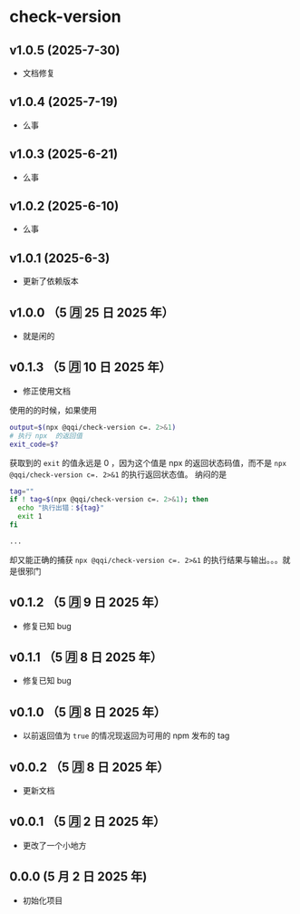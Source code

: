 # check-version

## v1.0.5 (2025-7-30)

- 文档修复

## v1.0.4 (2025-7-19)

- 么事

## v1.0.3 (2025-6-21)

- 么事

## v1.0.2 (2025-6-10)

- 么事

## v1.0.1 (2025-6-3)

- 更新了依赖版本

## v1.0.0 （5 🈷️ 25 日 2025 年）

- 就是闲的

## v0.1.3 （5 🈷️ 10 日 2025 年）

- 修正使用文档

使用的的时候，如果使用

```bash
output=$(npx @qqi/check-version c=. 2>&1)
# 执行 npx  的返回值
exit_code=$?
```

获取到的 `exit` 的值永远是 0 ，因为这个值是 npx 的返回状态码值，而不是 `npx @qqi/check-version c=. 2>&1` 的执行返回状态值。
纳闷的是

```bash
tag=""
if ! tag=$(npx @qqi/check-version c=. 2>&1); then
  echo "执行出错：${tag}"
  exit 1
fi

...
```

却又能正确的捕获 `npx @qqi/check-version c=. 2>&1` 的执行结果与输出。。。就是很邪门

## v0.1.2 （5 🈷️ 9 日 2025 年）

- 修复已知 bug

## v0.1.1 （5 🈷️ 8 日 2025 年）

- 修复已知 bug

## v0.1.0 （5 🈷️ 8 日 2025 年）

- 以前返回值为 `true` 的情况现返回为可用的 npm 发布的 tag

## v0.0.2 （5 🈷️ 8 日 2025 年）

- 更新文档

## v0.0.1 （5 🈷️ 2 日 2025 年）

- 更改了一个小地方

## 0.0.0 (5 月 2 日 2025 年)

- 初始化项目
